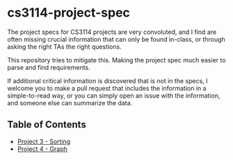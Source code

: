 # cs3114-project-spec
The project specs for CS3114 projects are very convoluted, and I find are often missing crucial information
that can only be found in-class, or through asking the right TAs the right questions.

This repository tries to mitigate this.
Making the project spec much easier to parse and find requirements.

If additional critical information is discovered that is not in the specs,
I welcome you to make a pull request that includes the information in a simple-to-read way,
or you can simply open an issue with the information,
and someone else can summarize the data.

## Table of Contents
- [Project 3 - Sorting](project-3.md)
- [Project 4 - Graph](project-4.md)
